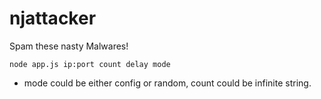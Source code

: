 # njattacker

Spam these nasty Malwares!

`node app.js ip:port count delay mode`
- mode could be either config or random, count could be infinite string.

